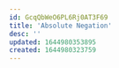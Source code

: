 ```yaml
---
id: GcqQbWeO6PL6Rj0AT3F69
title: 'Absolute Negation'
desc: ''
updated: 1644980353895
created: 1644980323759
---
```


